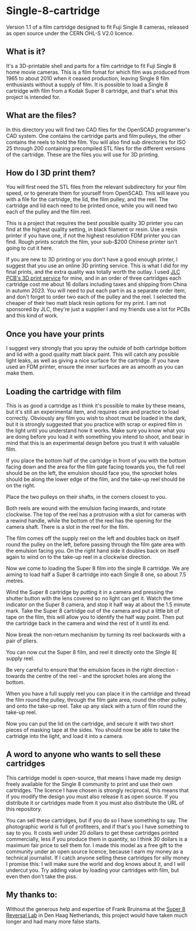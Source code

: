# Single-8-cartridge

Version 1.1 of a film cartridge designed to fit Fuji Single 8 cameras, released as open source under the CERN OHL-S V2.0 licence.

## What is it?

It's a 3D-printable shell and parts for a film cartridge to fit Fuji Single 8 home movie cameras. This is a film fomat for which film was produced from 1965 to about 2010 when it ceased production, leaving Single 8 film enthusiasts without a supply of film. It is possible to load a Single 8 cartridge with film from a Kodak Super 8 cartridge, and that's what this project is intended for.

## What are the files?

In this directory you will find two CAD files for the OpenSCAD programmer's CAD system. One contains the cartridge parts and film pulleys, the other contains the reels to hold the film. You will also find sub directories for ISO 25 through 200 containing precompiled STL files for the different versions of the cartridge. These are the files you will use for 3D printing.

## How do I 3D print them?

You will first need the STL files from the relevant subdirectory for your film speed, or to generate them for yourself from OpenSCAD. This will leave you with a file for the cartridge, the lid, the film pulley, and the reel. The cartridge and lid each need to be printed once, while you will need two each of the pulley and the film reel.

This is a project that requires the best possible quality 3D printer you can find at the highest quality setting, in black filament or resin. Use a resin printer if you have one, if not the highest resolution FDM printer you can find. Rough prints scratch the film, your sub-$200 Chinese printer isn't going to cut it here.

If you are new to 3D printing or you don't have a good enough printer, I suggest that you use an online 3D printing service. This is what I did for my final prints, and the extra quality was totally worth the outlay. I used [JLC PCB's 3D print service](https://jlcpcb.com/3d-printing/CUL) for mine, and in an order of three cartridges each cartridge cost me about 16 dollars including taxes and shipping from China in autumn 2023. You will need to put each part in as a separate order item, and don't forget to order two each of the pulley and the reel. I selected the cheaper of their two matt black resin options for my print. I am not sponsored by JLC, they're just a supplier I and my friends use a lot for PCBs and this kind of work.

## Once you have your prints

I suggest very strongly that you spray the outside of both cartridge bottom and lid with a good quality matt black paint. This will catch any possible light leaks, as well as giving a nice surface for the cartridge. If you have used an FDM printer, ensure the inner surfaces are as amooth as you can make them.

## Loading the cartridge with film

This is as good a cartridge as I think it's possible to make by these means, but it's still an experimental item, and requires care and practice to load correctly. Obviously any film you wish to shoot must be loaded in the dark, but it is strongly suggested that you practice with scrap or expired film in the light until you understand how it works. Make sure you know what you are doing before you load it with something you intend to shoot, and bear in mind that this is an experimental design before you trust it with valuable film.

If you place the bottom half of the cartridge in front of you with the bottom facing down and the area for the film gate facing towards you, the full reel should be on the left, the emulsion should face you, the sprocket holes should be along the lower edge of the film, and the take-up reel should be on the right.

Place the two pulleys on their shafts, in the corners closest to you.

Both reels are wound with the emulsion facing inwards, and rotate clockwise. The top of the reel has a protrusion with a slot for cameras with a rewind handle, while the bottom of the reel has the opening for the camera shaft. There is a slot in the reel for the film.

The film comes off the supply reel on the left and doubles back on itself round the pulley on the left, before passing through the film gate area with the emulsion facing you. On the right hand side it doubles back on itself again to wind on to the take-up reel in a clockwise direction.

Now we come to loading the Super 8 film into the single 8 cartridge. We are aiming to load half a Super 8 cartridge into each Single 8 one, so about 7.5 metres.

Wind the Super 8 cartridge by putting it in a camera and pressing the shutter button with the lens covered so no light can get it. Watch the time indicator on the Super 8 camera, and stop it half way at about the 1.5 minute mark. Take the Super 8 cartridge out of the camera and put a little bit of tape on the film, this will allow you to identify the half way point. Then put the cartridge back in the camera and wind the rest of it until its end.

Now break the non-return mechanism by turning its reel backwards with a pair of pliers.

You can now cut the Super 8 film, and reel it directly onto the SIngle 8[ supply reel.

Be very careful to ensure that the emulsion faces in the right direction - towards the centre of the reel - and the sprocket holes are along the bottom. 

When you have a full supply reel you can place it in the cartridge and thread the film round the pulley, through the film gate area, round the other pulley, and onto the take-up reel. Take up any slack with a turn of film round the take-up reel.

Now you can put the lid on the cartridge, and secure it with two short pieces of masking tape at the sides. You should now be able to take the cartridge into the light, and load it into a camera.

## A word to anyone who wants to sell these cartridges

This cartridge model is open-source, that means I have made my design freely available for the Single 8 community to print and use their own cartridges. The licence I have chosen is strongly reciprocal, this means that if you modify the design you must also release it as open source. If you distribute it or cartridges made from it you must also distribute the URL of this repository.

You can sell these cartridges, but if you do so I have something to say. The photographic world is full of profiteers, and if that's you I have something to say to you. It costs well under 20 dollars to get these cartridges printed commercially, less if you produce them in quantity, so I think 30 dollars is a maximum fair price to sell them for. I made this model as a free gift to the community under an open source licence, because I earn my money as a technical journalist. If I catch anyone selling these cartridges for silly money I promise this: I will make sure the world and dog knows about it, and I will undercut you. Try adding value by loading your cartridges with film, but even then don't take the piss.

## My thanks to: 

Without the generous help and expertise of Frank Bruinsma at the [Super 8 Reversal Lab](https://super8.nl/) in Den Haag Netherlands, this project would have taken much longer and had many more false starts.


